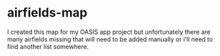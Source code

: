 # airfields-map

I created this map for my OASIS app project but unfortunately there are many airfields missing that will need to be added manually or i'll need to find another list somewhere.
